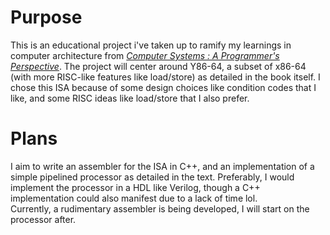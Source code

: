 # Purpose
This is an educational project i've taken up to ramify my learnings in computer architecture from [_Computer Systems : A Programmer's Perspective_](//https://csapp.cs.cmu.edu/). The project will center around Y86-64, a subset of x86-64 (with more RISC-like features like load/store) as detailed in the book itself. I chose this ISA because of some design choices like condition codes that I like, and some RISC ideas like load/store that I also prefer. 
# Plans
I aim to write an assembler for the ISA in C++, and an implementation of a simple pipelined processor as detailed in the text. Preferably, I would implement the processor in a HDL like Verilog, though a C++ implementation could also manifest due to a lack of time lol.  
Currently, a rudimentary assembler is being developed, I will start on the processor after.